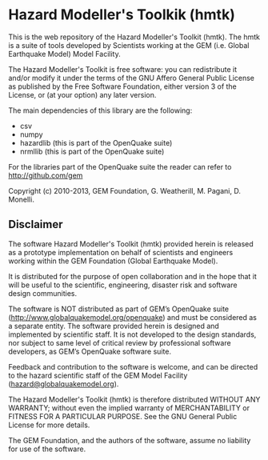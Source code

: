 Hazard Modeller's Toolkik (hmtk)
====

This is the web repository of the Hazard Modeller's Toolkit (hmtk). 
The hmtk is a suite of tools developed by Scientists working at the 
GEM (i.e. Global Earthquake Model) Model Facility. 

The Hazard Modeller's Toolkit is free software: you can redistribute 
it and/or modify it under the terms of the GNU Affero General Public 
License as published by the Free Software Foundation, either version 
3 of the License, or (at your option) any later version. 

The main dependencies of this library are the following:
* csv
* numpy
* hazardlib (this is part of the OpenQuake suite)
* nrmllib (this is part of the OpenQuake suite)

For the libraries part of the OpenQuake suite the reader can refer to 
http://github.com/gem

Copyright (c) 2010-2013, GEM Foundation, G. Weatherill, M. Pagani, 
D. Monelli.


Disclaimer
----

The software Hazard Modeller's Toolkit (hmtk) provided herein 
is released as a prototype implementation on behalf of 
scientists and engineers working within the GEM Foundation (Global 
Earthquake Model). 

It is distributed for the purpose of open collaboration and in the 
hope that it will be useful to the scientific, engineering, disaster
risk and software design communities. 

The software is NOT distributed as part of GEM’s OpenQuake suite 
(http://www.globalquakemodel.org/openquake) and must be considered as a 
separate entity. The software provided herein is designed and implemented 
by scientific staff. It is not developed to the design standards, nor 
subject to same level of critical review by professional software 
developers, as GEM’s OpenQuake software suite.  

Feedback and contribution to the software is welcome, and can be 
directed to the hazard scientific staff of the GEM Model Facility 
(hazard@globalquakemodel.org). 

The Hazard Modeller's Toolkit (hmtk) is therefore distributed WITHOUT 
ANY WARRANTY; without even the implied warranty of MERCHANTABILITY or 
FITNESS FOR A PARTICULAR PURPOSE. See the GNU General Public License 
for more details.

The GEM Foundation, and the authors of the software, assume no 
liability for use of the software.
